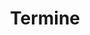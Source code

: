 ---
title: Termine
type: eventlist
menu:
  main:
    parent: home
    weight: 3
outputs:
- html
- json
- calendar
---